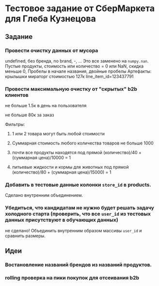 # Тестовое задание от СберМаркета для Глеба Кузнецова

## Задание

### Провести очистку данных от мусора
undefined, без бренда, no brand, -, ... Это все заменено на `numpy.nan`.
Пустые продукты, стоимость или количество = 0 или NaN, скидка меньше 0,
Пробелы в начале названия, двойные пробелы
Артефакты: крылышки мираторг стоимостью 127к line_item_id=123437791	

### Провести максимальную очистку от "скрытых" b2b клиентов

не больше 1.5к в день на пользователя

не больше 80к за заказ

Фильтры:
1) 1 или 2 товара могут быть любой стоимости

2) Суммарная стоимость любого количества товаров не больше 1000

3) почти все продукты находятся под прямой (количество)/40 + (суммарная цена)/10000 = 1

4) питьевые жидкости и кормы для животных под прямой (количество)/80 + (суммарная цена)/15000) = 1

### Добавить в тестовые данные колонки `store_id` в products.

Сделано внутренним объединением.

### Убедиться, что кандидатам не нужно будет решать задачу холодного старта (проверить, что все `user_id` из тестовых данных присутствуют в обучающих данных)

не сделано! Объединить внутренним образом массивы `user_id` и сравнить размеры.

## Идеи

### Востановление названий брендов из названий продуктов.

### rolling проверка на пики покупок для отсеивания b2b
